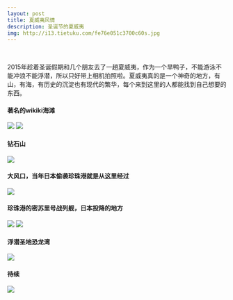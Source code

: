 ```yaml
---
layout: post
title: 夏威夷风情
description: 圣诞节的夏威夷
img: http://i13.tietuku.com/fe76e051c3700c60s.jpg
---
```

<br>

2015年趁着圣诞假期和几个朋友去了一趟夏威夷，作为一个旱鸭子，不能游泳不能冲浪不能浮潜，所以只好带上相机拍照啦。夏威夷真的是一个神奇的地方，有山，有海，有历史的沉淀也有现代的繁华，每个来到这里的人都能找到自己想要的东西。 


#### 著名的wikiki海滩
<img src="http://i13.tietuku.com/fe76e051c3700c60s.jpg">

<img src="http://i11.tietuku.com/f6c6ac71899c1c75s.jpg">

<br>

#### 钻石山
<img src="http://i12.tietuku.com/dc8d0ff01be5db79s.jpg">

<br>

#### 大风口，当年日本偷袭珍珠港就是从这里经过
<img src="http://i13.tietuku.com/675216357f84d736s.jpg">

<br>

#### 珍珠港的密苏里号战列舰，日本投降的地方
<img src="http://i13.tietuku.com/ddd08840ae8e8f2bs.jpg">

<img src="http://i12.tietuku.com/ad6b85207997d0ffs.jpg">

<br>

#### 浮潜圣地恐龙湾
<img src="http://i13.tietuku.com/5146122d33091be5.jpg">

<br>

#### 待续
<img src="http://i12.tietuku.com/a63d6f6508202fbf.jpg">
